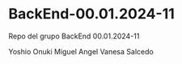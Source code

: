 # BackEnd-00.01.2024-11
Repo del grupo BackEnd 00.01.2024-11


Yoshio Onuki
Miguel Angel
Vanesa Salcedo

